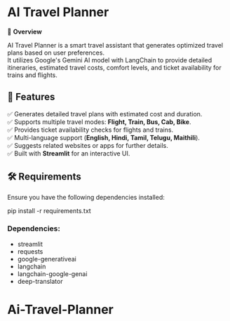 # AI Travel Planner

🚀 **Overview**  

AI Travel Planner is a smart travel assistant that generates optimized travel plans based on user preferences.  
It utilizes Google's Gemini AI model with LangChain to provide detailed itineraries, estimated travel costs, comfort levels, and ticket availability for trains and flights.  

## 🌟 Features  

✅ Generates detailed travel plans with estimated cost and duration.  
✅ Supports multiple travel modes: **Flight, Train, Bus, Cab, Bike**.  
✅ Provides ticket availability checks for flights and trains.  
✅ Multi-language support (**English, Hindi, Tamil, Telugu, Maithili**).  
✅ Suggests related websites or apps for further details.  
✅ Built with **Streamlit** for an interactive UI.  

## 🛠️ Requirements  

Ensure you have the following dependencies installed:  

pip install -r requirements.txt
### Dependencies:
- streamlit
- requests
- google-generativeai
- langchain
- langchain-google-genai
- deep-translator

# Ai-Travel-Planner
